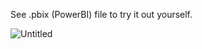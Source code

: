 See .pbix (PowerBI) file to try it out yourself.

![Untitled](https://github.com/gunba/real-estate-evaluator/assets/11908184/0fbd2cbe-9aa0-4713-ae83-f5dd53da4919)
